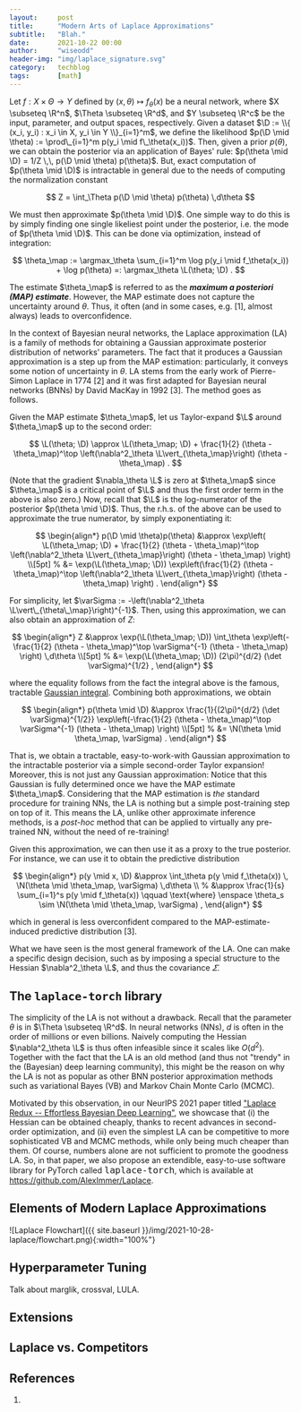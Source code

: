 ```yaml
---
layout:     post
title:      "Modern Arts of Laplace Approximations"
subtitle:   "Blah."
date:       2021-10-22 00:00
author:     "wiseodd"
header-img: "img/laplace_signature.svg"
category:   techblog
tags:       [math]
---
```


Let $f: X \times \Theta \to Y$ defined by $(x, \theta) \mapsto f_\theta(x)$ be a neural network, where $X \subseteq \R^n$, $\Theta \subseteq \R^d$, and $Y \subseteq \R^c$ be the input, parameter, and output spaces, respectively.
Given a dataset $\D := \\{ (x_i, y_i) : x_i \in X, y_i \in Y \\}_{i=1}^m$, we define the likelihood $p(\D \mid \theta) := \prod\_{i=1}^m p(y_i \mid f\_\theta(x_i))$.
Then, given a prior $p(\theta)$, we can obtain the posterior via an application of Bayes' rule: $p(\theta \mid \D) = 1/Z \,\, p(\D \mid \theta) p(\theta)$.
But, exact computation of $p(\theta \mid \D)$ is intractable in general due to the needs of computing the normalization constant

$$
    Z = \int_\Theta p(\D \mid \theta) p(\theta) \,d\theta
$$

We must then approximate $p(\theta \mid \D)$.
One simple way to do this is by simply finding one single likeliest point under the posterior, i.e. the mode of $p(\theta \mid \D)$.
This can be done via optimization, instead of integration:

$$
    \theta_\map := \argmax_\theta \sum_{i=1}^m \log p(y_i \mid f_\theta(x_i)) + \log p(\theta) =: \argmax_\theta \L(\theta; \D) .
$$

The estimate $\theta_\map$ is referred to as the **_maximum a posteriori (MAP) estimate_**.
However, the MAP estimate does not capture the uncertainty around $\theta$.
Thus, it often (and in some cases, e.g. [1], almost always) leads to overconfidence.

In the context of Bayesian neural networks, the Laplace approximation (LA) is a family of methods for obtaining a Gaussian approximate posterior distribution of networks' parameters.
The fact that it produces a Gaussian approximation is a step up from the MAP estimation: particularly, it conveys some notion of uncertainty in $\theta$.
LA stems from the early work of Pierre-Simon Laplace in 1774 [2] and it was first adapted for Bayesian neural networks (BNNs) by David MacKay in 1992 [3].
The method goes as follows.

Given the MAP estimate $\theta_\map$, let us Taylor-expand $\L$ around $\theta_\map$ up to the second order:

$$
    \L(\theta; \D) \approx \L(\theta_\map; \D) + \frac{1}{2} (\theta - \theta_\map)^\top \left(\nabla^2_\theta \L\vert_{\theta_\map}\right) (\theta - \theta_\map) .
$$

(Note that the gradient $\nabla_\theta \L$ is zero at $\theta_\map$ since $\theta_\map$ is a critical point of $\L$ and thus the first order term in the above is also zero.)
Now, recall that $\L$ is the log-numerator of the posterior $p(\theta \mid \D)$.
Thus, the r.h.s. of the above can be used to approximate the true numerator, by simply exponentiating it:

$$
\begin{align*}
    p(\D \mid \theta)p(\theta) &\approx \exp\left( \L(\theta_\map; \D) + \frac{1}{2} (\theta - \theta_\map)^\top \left(\nabla^2_\theta \L\vert_{\theta_\map}\right) (\theta - \theta_\map) \right) \\[5pt]
        %
        &= \exp(\L(\theta_\map; \D)) \exp\left(\frac{1}{2} (\theta - \theta_\map)^\top \left(\nabla^2_\theta \L\vert_{\theta_\map}\right) (\theta - \theta_\map) \right) .
\end{align*}
$$

For simplicity, let $\varSigma := -\left(\nabla^2_\theta \L\vert\_{\theta\_\map}\right)^{-1}$. Then, using this approximation, we can also obtain an approximation of $Z$:

$$
\begin{align*}
    Z &\approx \exp(\L(\theta_\map; \D)) \int_\theta  \exp\left(-\frac{1}{2} (\theta - \theta_\map)^\top \varSigma^{-1} (\theta - \theta_\map) \right) \,d\theta \\[5pt]
        %
        &= \exp(\L(\theta_\map; \D)) (2\pi)^{d/2} (\det \varSigma)^{1/2} ,
\end{align*}
$$

where the equality follows from the fact the integral above is the famous, tractable [Gaussian integral](https://en.wikipedia.org/wiki/Gaussian_integral).
Combining both approximations, we obtain

$$
\begin{align*}
    p(\theta \mid \D) &\approx \frac{1}{(2\pi)^{d/2} (\det \varSigma)^{1/2}} \exp\left(-\frac{1}{2} (\theta - \theta_\map)^\top \varSigma^{-1} (\theta - \theta_\map) \right) \\[5pt]
        %
        &= \N(\theta \mid \theta_\map, \varSigma) .
\end{align*}
$$

That is, we obtain a tractable, easy-to-work-with Gaussian approximation to the intractable posterior via a simple second-order Taylor expansion!
Moreover, this is not just any Gaussian approximation: Notice that this Gaussian is fully determined once we have the MAP estimate $\theta_\map$.
Considering that the MAP estimation is _the_ standard procedure for training NNs, the LA is nothing but a simple post-training step on top of it.
This means the LA, unlike other approximate inference methods, is a _post-hoc_ method that can be applied to virtually any pre-trained NN, without the need of re-training!

Given this approximation, we can then use it as a proxy to the true posterior.
For instance, we can use it to obtain the predictive distribution

$$
\begin{align*}
    p(y \mid x, \D) &\approx \int_\theta p(y \mid f_\theta(x)) \, \N(\theta \mid \theta_\map, \varSigma) \,d\theta \\
        %
        &\approx \frac{1}{s} \sum_{i=1}^s p(y \mid f_\theta(x)) \qquad \text{where} \enspace \theta_s \sim \N(\theta \mid \theta_\map, \varSigma) ,
\end{align*}
$$

which in general is less overconfident compared to the MAP-estimate-induced predictive distribution [3].

What we have seen is the most general framework of the LA.
One can make a specific design decision, such as by imposing a special structure to the Hessian $\nabla^2_\theta \L$, and thus the covariance $\varSigma$.


<h2 class="section-heading">The <span style="font-family: monospace; font-size: 15pt">laplace-torch</span> library</h2>

The simplicity of the LA is not without a drawback.
Recall that the parameter $\theta$ is in $\Theta \subseteq \R^d$.
In neural networks (NNs), $d$ is often in the order of millions or even billions.
Naively computing the Hessian $\nabla^2_\theta \L$ is thus often infeasible since it scales like $O(d^2)$.
Together with the fact that the LA is an old method (and thus not "trendy" in the (Bayesian) deep learning community), this might be the reason on why the LA is not as popular as other BNN posterior approximation methods such as variational Bayes (VB) and Markov Chain Monte Carlo (MCMC).

Motivated by this observation, in our NeurIPS 2021 paper titled ["Laplace Redux -- Effortless Bayesian Deep Learning"](https://arxiv.org/abs/2106.14806), we showcase that (i) the Hessian can be obtained cheaply, thanks to recent advances in second-order optimization, and (ii) even the simplest  LA can be competitive to more sophisticated VB and MCMC methods, while only being much cheaper than them.
Of course, numbers alone are not sufficient to promote the goodness LA.
So, in that paper, we also propose an extendible, easy-to-use software library for PyTorch called <span style="font-family: monospace; font-size: 12pt">laplace-torch</span>, which is available at <https://github.com/AlexImmer/Laplace>.


<h2 class="section-heading">Elements of Modern Laplace Approximations</h2>


![Laplace Flowchart]({{ site.baseurl }}/img/2021-10-28-laplace/flowchart.png){:width="100%"}


<h2 class="section-heading">Hyperparameter Tuning</h2>

Talk about marglik, crossval, LULA.

<h2 class="section-heading">Extensions</h2>

<h2 class="section-heading">Laplace vs. Competitors</h2>

<h2 class="section-heading">References</h2>

1.
